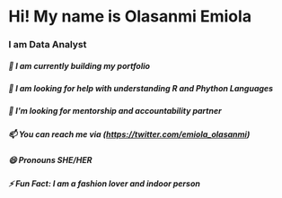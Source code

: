 # Hi! My name is Olasanmi Emiola 



###       **I am Data Analyst**
##### 🔭  I am currently building my portfolio
##### 🤔  I am looking for help with understanding R and Phython Languages 
##### 👯  I'm looking for mentorship and accountability partner
##### 📫  You can reach me via (https://twitter.com/emiola_olasanmi)
##### 😄  Pronouns SHE/HER
##### ⚡  Fun Fact: I am a fashion lover and indoor person 

<!--
**OlasanmiEmiola/OlasanmiEmiola** is a ✨ _special_ ✨ repository because its `README.md` (this file) appears on your GitHub profile.

Here are some ideas to get you started:

- 🔭 I’m currently working on ...
- 🌱 I’m currently learning ...
- 👯 I’m looking to collaborate on ...
- 🤔 I’m looking for help with ...
- 💬 Ask me about ...
- 📫 How to reach me: ...
- 😄 Pronouns: ...
- ⚡ Fun fact: ...
-->

